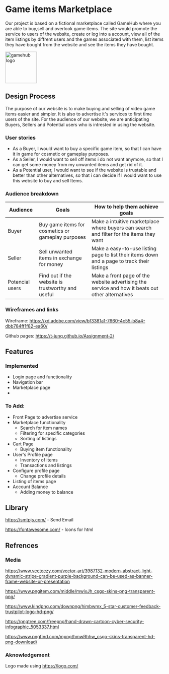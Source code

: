 # Game items Marketplace

Our project is based on a fictional marketplace called GameHub where you are able to buy,sell and overlook game items. The site would promote the service to users of the website, create or log into a account, view all of the item listings by diffrent users and the games associated with them, list items they have bought from the website and see the items they have bought.

<img src="https://user-images.githubusercontent.com/116868179/213856169-7f033e52-cf92-424e-a7bf-3637bc06c36d.png" alt="gamehub logo" width=100px heigh=100px align-item="center">

## Design Process

The purpose of our website is to make buying and selling of video game items easier and simpler. It is also to advertise it's services to first time users of the site.
For the audience of our website, we are anticipating Buyers, Sellers and Potential users who is intrested in using the website.

### User stories

- As a Buyer, I would want to buy a specific game item, so that I can have it in game for cosmetic or gameplay purposes.
- As a Seller, I would want to sell off items i do not want anymore, so that I can get some money from my unwanted items and get rid of it.
- As a Potential user, I would want to see if the website is trustable and better than other alternatives, so that i can decide if I would want to use this website to buy and sell Items.

### Audience breakdown

| Audience        | Goals                                             | How to help them achieve goals                                                                   |
| --------------- | ------------------------------------------------- | ------------------------------------------------------------------------------------------------ |
| Buyer           | Buy game items for cosmetics or gameplay purposes | Make a intuitive marketplace where buyers can search and filter for the items they want          |
| Seller          | Sell unwanted items in exchange for money         | Make a easy-to-use listing page to list their items down and a page to track their listings      |
| Potencial users | Find out if the website is trustworthy and useful | Make a front page of the website advertising the service and how it beats out other alternatives |

### Wireframes and links

Wireframe: https://xd.adobe.com/view/bf3381a1-7660-4c55-b8a4-dbb784ff1f82-ea60/

Github pages: https://t-junq.github.io/Assignment-2/

## Features
### Implemented

- Login page and functionality
- Navigation bar
- Marketplace page 
- 
### To Add:

- Front Page to advertise service
- Marketplace functionality
  - Search for item names
  - Filtering for specific categories
  - Sorting of listings
- Cart Page
  - Buying item functionality
- User's Profile page
  - Inventory of items
  - Transactions and listings
- Configure profile page
  - Change profile details
- Listing of items page
- Account Balance
  - Adding money to balance

## Library

https://smtpjs.com/ - Send Email

https://fontawesome.com/ - Icons for html

## Refrences

### Media

https://www.vecteezy.com/vector-art/3987132-modern-abstract-light-dynamic-stripe-gradient-purple-background-can-be-used-as-banner-frame-website-or-presentation

https://www.pngitem.com/middle/mwixJh_csgo-skins-png-transparent-png/

https://www.kindpng.com/downpng/himbwmx_5-star-customer-feedback-trustpilot-logo-hd-png/

https://pngtree.com/freepng/hand-drawn-cartoon-cyber-security-infographic_5053337.html

https://www.pngfind.com/mpng/hmwRhhw_csgo-skins-transparent-hd-png-download/

### Aknowledgement

Logo made using https://logo.com/
